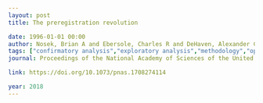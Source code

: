 ```yaml
---
layout: post
title: The preregistration revolution

date: 1996-01-01 00:00
author: Nosek, Brian A and Ebersole, Charles R and DeHaven, Alexander C and Mellor, David T
tags: ["confirmatory analysis","exploratory analysis","methodology","open science","preregistration"]
journal: Proceedings of the National Academy of Sciences of the United States of America

link: https://doi.org/10.1073/pnas.1708274114

year: 2018
---
```



